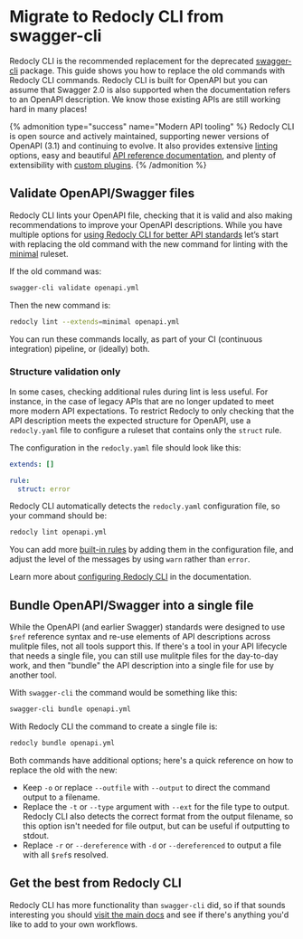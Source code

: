 # Migrate to Redocly CLI from swagger-cli

Redocly CLI is the recommended replacement for the deprecated [swagger-cli](https://www.npmjs.com/package/swagger-cli) package. This guide shows you how to replace the old commands with Redocly CLI commands. Redocly CLI is built for OpenAPI but you can assume that Swagger 2.0 is also supported when the documentation refers to an OpenAPI description. We know those existing APIs are still working hard in many places!

{% admonition type="success" name="Modern API tooling" %}
Redocly CLI is open source and actively maintained, supporting newer versions of OpenAPI (3.1) and continuing to evolve. It also provides extensive [linting](../api-standards.md) options, easy and beautiful [API reference documentation](../api-docs.md), and plenty of extensibility with [custom plugins](../custom-plugins/index.md).
{% /admonition %}

## Validate OpenAPI/Swagger files

Redocly CLI lints your OpenAPI file, checking that it is valid and also making recommendations to improve your OpenAPI descriptions.
While you have multiple options for [using Redocly CLI for better API standards](../api-standards.md) let’s start with replacing the old command with the new command for linting with the [minimal](../rules/minimal.md) ruleset.

If the old command was:

```sh
swagger-cli validate openapi.yml
```

Then the new command is:

```sh
redocly lint --extends=minimal openapi.yml
```

You can run these commands locally, as part of your CI (continuous integration) pipeline, or (ideally) both.

### Structure validation only

In some cases, checking additional rules during lint is less useful. For instance, in the case of legacy APIs that are no longer updated to meet more modern API expectations. To restrict Redocly to only checking that the API description meets the expected structure for OpenAPI, use a `redocly.yaml` file to configure a ruleset that contains only the `struct` rule.

The configuration in the `redocly.yaml` file should look like this:

```yaml
extends: []

rule:
  struct: error
```

Redocly CLI automatically detects the `redocly.yaml` configuration file, so your command should be:

```sh
redocly lint openapi.yml
```

You can add more [built-in rules](../rules/built-in-rules.md) by adding them in the configuration file, and adjust the level of the messages by using `warn` rather than `error`.

Learn more about [configuring Redocly CLI](../configuration/index.md) in the documentation.

## Bundle OpenAPI/Swagger into a single file

While the OpenAPI (and earlier Swagger) standards were designed to use `$ref` reference syntax and re-use elements of API descriptions across mulitple files, not all tools support this. If there's a tool in your API lifecycle that needs a single file, you can still use mulitple files for the day-to-day work, and then "bundle" the API description into a single file for use by another tool.

With `swagger-cli` the command would be something like this:

```sh
swagger-cli bundle openapi.yml
```

With Redocly CLI the command to create a single file is:

```sh
redocly bundle openapi.yml
```

Both commands have additional options; here's a quick reference on how to replace the old with the new:

- Keep `-o` or replace `--outfile` with `--output` to direct the command output to a filename.
- Replace the `-t` or `--type` argument with `--ext` for the file type to output. Redocly CLI also detects the correct format from the output filename, so this option isn't needed for file output, but can be useful if outputting to stdout.
- Replace `-r` or `--dereference` with `-d` or `--dereferenced` to output a file with all `$ref`s resolved.

## Get the best from Redocly CLI

Redocly CLI has more functionality than `swagger-cli` did, so if that sounds interesting you should [visit the main docs](../index.md) and see if there's anything you'd like to add to your own workflows.

